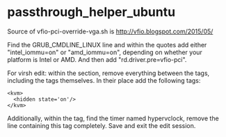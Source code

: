 # passthrough_helper_ubuntu


Source of vfio-pci-override-vga.sh is http://vfio.blogspot.com/2015/05/

Find the GRUB_CMDLINE_LINUX line and within the quotes add either "intel_iommu=on" or "amd_iommu=on", depending on whether your platform is Intel or AMD. And then add "rd.driver.pre=vfio-pci".

For virsh edit: within the <features> section, remove everything between the <hyperv> tags, including the tags themselves.  In their place add the following tags:

    <kvm>
      <hidden state='on'/>
    </kvm>

Additionally, within the <clock> tag, find the timer named hypervclock, remove the line containing this tag completely.  Save and exit the edit session.
